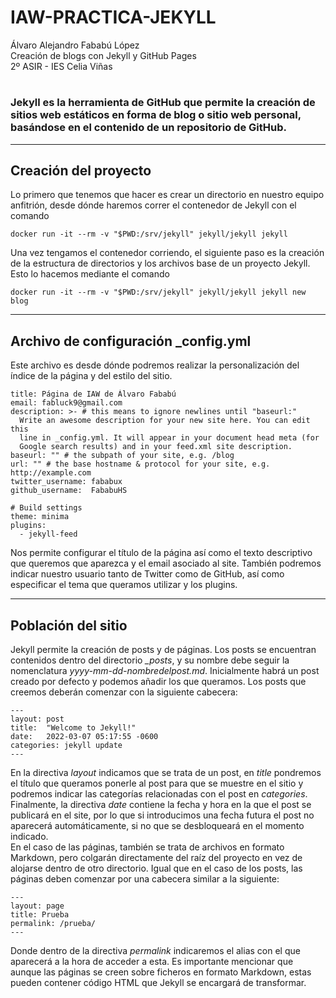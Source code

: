 # IAW-PRACTICA-JEKYLL
Álvaro Alejandro Fababú López  
Creación de blogs con Jekyll y GitHub Pages  
2º ASIR - IES Celia Viñas
#
### Jekyll es la herramienta de GitHub que permite la creación de sitios web estáticos en forma de blog o sitio web personal, basándose en el contenido de un repositorio de GitHub.
*** 
## Creación del proyecto
Lo primero que tenemos que hacer es crear un directorio en nuestro equipo anfitrión, desde dónde haremos correr el contenedor de Jekyll con el comando
~~~
docker run -it --rm -v "$PWD:/srv/jekyll" jekyll/jekyll jekyll
~~~
Una vez tengamos el contenedor corriendo, el siguiente paso es la creación de la estructura de directorios y los archivos base de un proyecto Jekyll. Esto lo hacemos mediante el comando
~~~
docker run -it --rm -v "$PWD:/srv/jekyll" jekyll/jekyll jekyll new blog
~~~
***
## Archivo de configuración _config.yml
Este archivo es desde dónde podremos realizar la personalización del índice de la página y del estilo del sitio. 
~~~
title: Página de IAW de Álvaro Fababú
email: fabluck9@gmail.com
description: >- # this means to ignore newlines until "baseurl:"
  Write an awesome description for your new site here. You can edit this
  line in _config.yml. It will appear in your document head meta (for
  Google search results) and in your feed.xml site description.
baseurl: "" # the subpath of your site, e.g. /blog
url: "" # the base hostname & protocol for your site, e.g. http://example.com
twitter_username: fababux
github_username:  FababuHS

# Build settings
theme: minima
plugins:
  - jekyll-feed
~~~
Nos permite configurar el título de la página así como el texto descriptivo que queremos que aparezca y el email asociado al site. También podremos indicar nuestro usuario tanto de Twitter como de GitHub, así como especificar el tema que queramos utilizar y los plugins.
***
## Población del sitio
Jekyll permite la creación de posts y de páginas. Los posts se encuentran contenidos dentro del directorio *_posts*, y su nombre debe seguir la nomenclatura *yyyy-mm-dd-nombredelpost.md*. Inicialmente habrá un post creado por defecto y podemos añadir los que queramos. Los posts que creemos deberán comenzar con la siguiente cabecera:
~~~
---
layout: post
title:  "Welcome to Jekyll!"
date:   2022-03-07 05:17:55 -0600
categories: jekyll update
---
~~~
En la directiva *layout* indicamos que se trata de un post, en *title* pondremos el título que queramos ponerle al post para que se muestre en el sitio y podremos indicar las categorías relacionadas con el post en *categories*. Finalmente, la directiva *date* contiene la fecha y hora en la que el post se publicará en el site, por lo que si introducimos una fecha futura el post no aparecerá automáticamente, si no que se desbloqueará en el momento indicado.  
En el caso de las páginas, también se trata de archivos en formato Markdown, pero colgarán directamente del raíz del proyecto en vez de alojarse dentro de otro directorio. Igual que en el caso de los posts, las páginas deben comenzar por una cabecera similar a la siguiente:
~~~
---
layout: page
title: Prueba
permalink: /prueba/
---
~~~
Donde dentro de la directiva *permalink* indicaremos el alias con el que aparecerá a la hora de acceder a esta. Es importante mencionar que aunque las páginas se creen sobre ficheros en formato Markdown, estas pueden contener código HTML que Jekyll se encargará de transformar.
